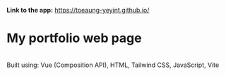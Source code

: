 **Link to the app:** https://toeaung-yeyint.github.io/
<br/>

# My portfolio web page

<br/>
Built using: Vue (Composition API), HTML, Tailwind CSS, JavaScript, Vite
